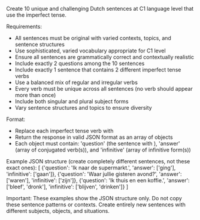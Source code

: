 Create 10 unique and challenging Dutch sentences at C1 language level that use the imperfect tense.

Requirements:
- All sentences must be original with varied contexts, topics, and sentence structures
- Use sophisticated, varied vocabulary appropriate for C1 level
- Ensure all sentences are grammatically correct and contextually realistic
- Include exactly 2 questions among the 10 sentences
- Include exactly 1 sentence that contains 2 different imperfect tense verbs
- Use a balanced mix of regular and irregular verbs
- Every verb must be unique across all sentences (no verb should appear more than once)
- Include both singular and plural subject forms
- Vary sentence structures and topics to ensure diversity

Format:
- Replace each imperfect tense verb with <mask>
- Return the response in valid JSON format as an array of objects
- Each object must contain: 'question' (the sentence with <mask>), 'answer' (array of conjugated verb(s)), and 'infinitive' (array of infinitive form(s))

Example JSON structure (create completely different sentences, not these exact ones):
[
  {'question': 'Ik <mask> naar de supermarkt.', 'answer': ['ging'], 'infinitive': ['gaan']},
  {'question': 'Waar <mask> jullie gisteren avond?', 'answer': ['waren'], 'infinitive': ['zijn']},
  {'question': 'Ik <mask> thuis en <mask> een koffie.', 'answer': ['bleef', 'dronk'], 'infinitive': ['blijven', 'drinken']}
]

Important: These examples show the JSON structure only. Do not copy these sentence patterns or contexts. Create entirely new sentences with different subjects, objects, and situations.
